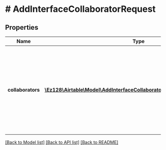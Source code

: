 # # AddInterfaceCollaboratorRequest

## Properties

Name | Type | Description | Notes
------------ | ------------- | ------------- | -------------
**collaborators** | [**\Ez128\Airtable\Model\AddInterfaceCollaboratorRequestCollaboratorsInner[]**](AddInterfaceCollaboratorRequestCollaboratorsInner.md) | This endpoint accepts two types of collaborators: **individual user** and **group**. This route currently supports adding only one collaborator at a time. |

[[Back to Model list]](../../README.md#models) [[Back to API list]](../../README.md#endpoints) [[Back to README]](../../README.md)
